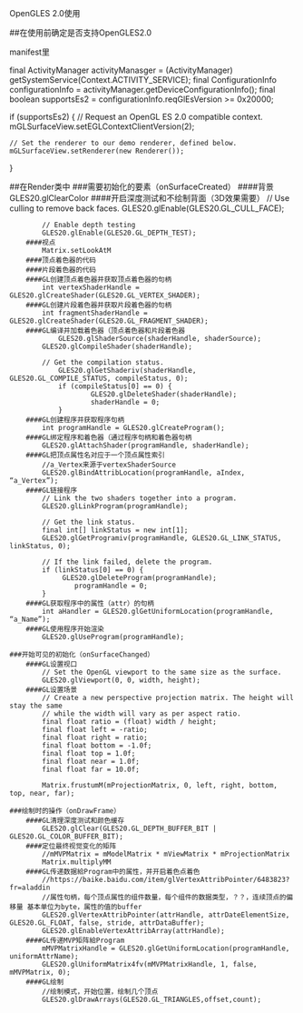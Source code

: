 OpenGLES 2.0使用

##在使用前确定是否支持OpenGLES2.0

manifest里
<uses-feature
        android:glEsVersion="0x00020000"
        android:required="true" />

final ActivityManager activityManasger = (ActivityManager) getSystemService(Context.ACTIVITY_SERVICE);
final ConfigurationInfo configurationInfo = activityManager.getDeviceConfigurationInfo();
final boolean supportsEs2 = configurationInfo.reqGlEsVersion >= 0x20000;

if (supportsEs2) 
{
	// Request an OpenGL ES 2.0 compatible context.
	mGLSurfaceView.setEGLContextClientVersion(2);

	// Set the renderer to our demo renderer, defined below.
	mGLSurfaceView.setRenderer(new Renderer());
} 


##在Render类中
	###需要初始化的要素（onSurfaceCreated）
		####背景
			GLES20.glClearColor
		####开启深度测试和不绘制背面（3D效果需要）
			// Use culling to remove back faces.
			GLES20.glEnable(GLES20.GL_CULL_FACE);

			// Enable depth testing
			GLES20.glEnable(GLES20.GL_DEPTH_TEST);
		####视点
			Matrix.setLookAtM
		####顶点着色器的代码
		####片段着色器的代码
		####GL创建顶点着色器并获取顶点着色器的句柄
			int vertexShaderHandle = GLES20.glCreateShader(GLES20.GL_VERTEX_SHADER);
		####GL创建片段着色器并获取片段着色器的句柄
			int fragmentShaderHandle = GLES20.glCreateShader(GLES20.GL_FRAGMENT_SHADER);
		####GL编译并加载着色器（顶点着色器和片段着色器
    			GLES20.glShaderSource(shaderHandle, shaderSource);
   			GLES20.glCompileShader(shaderHandle);
			
			// Get the compilation status.
    			GLES20.glGetShaderiv(shaderHandle, GLES20.GL_COMPILE_STATUS, compileStatus, 0);
    			if (compileStatus[0] == 0) {
        				GLES20.glDeleteShader(shaderHandle);
        				shaderHandle = 0;
    			}
		####GL创建程序并获取程序句柄
			int programHandle = GLES20.glCreateProgram();
		####GL绑定程序和着色器（通过程序句柄和着色器句柄
			GLES20.glAttachShader(programHandle, shaderHandle);
		####GL把顶点属性名对应于一个顶点属性索引
			//a_Vertex来源于vertexShaderSource
			GLES20.glBindAttribLocation(programHandle, aIndex, “a_Vertex”);
		####GL链接程序
			// Link the two shaders together into a program.
			GLES20.glLinkProgram(programHandle);

			// Get the link status.
			final int[] linkStatus = new int[1];
			GLES20.glGetProgramiv(programHandle, GLES20.GL_LINK_STATUS, linkStatus, 0);

			// If the link failed, delete the program.
			if (linkStatus[0] == 0) {
  				 GLES20.glDeleteProgram(programHandle);
    				programHandle = 0;
			}
		####GL获取程序中的属性（attr）的句柄
			int aHandler = GLES20.glGetUniformLocation(programHandle, “a_Name”);
		####GL使用程序开始渲染
			GLES20.glUseProgram(programHandle);
	
	###开始可见的初始化（onSurfaceChanged）
		####GL设置视口
			// Set the OpenGL viewport to the same size as the surface.
			GLES20.glViewport(0, 0, width, height);
		####GL设置场景
			// Create a new perspective projection matrix. The height will stay the same
			// while the width will vary as per aspect ratio.
			final float ratio = (float) width / height;
			final float left = -ratio;
			final float right = ratio;
			final float bottom = -1.0f;
			final float top = 1.0f;
			final float near = 1.0f;
			final float far = 10.0f;

			Matrix.frustumM(mProjectionMatrix, 0, left, right, bottom, top, near, far);

	###绘制时的操作（onDrawFrame）
		####GL清理深度测试和颜色缓存
			GLES20.glClear(GLES20.GL_DEPTH_BUFFER_BIT | GLES20.GL_COLOR_BUFFER_BIT);
		####定位最终视觉变化的矩阵
			//mMVPMatrix = mModelMatrix * mViewMatrix * mProjectionMatrix
			Matrix.multiplyMM
		####GL传递数据給Program中的属性，并开启着色点着色
		    //https://baike.baidu.com/item/glVertexAttribPointer/6483823?fr=aladdin
		    //属性句柄，每个顶点属性的组件数量，每个组件的数据类型，？？，连续顶点的偏移量 基本单位为byte，属性的值的buffer
			GLES20.glVertexAttribPointer(attrHandle, attrDateElementSize, GLES20.GL_FLOAT, false, stride, attrDataBuffer);
			GLES20.glEnableVertexAttribArray(attrHandle);
		####GL传递MVP矩阵給Program
			mMVPMatrixHandle = GLES20.glGetUniformLocation(programHandle, uniformAttrName);
			GLES20.glUniformMatrix4fv(mMVPMatrixHandle, 1, false, mMVPMatrix, 0);
		####GL绘制
			//绘制模式，开始位置，绘制几个顶点
			GLES20.glDrawArrays(GLES20.GL_TRIANGLES,offset,count);



		

	



			


